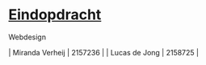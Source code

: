 # [Eindopdracht](https://avans-webdesign.github.io/Eindopdracht/)

Webdesign

| Miranda Verheij | 2157236 |
| Lucas de Jong | 2158725 |



